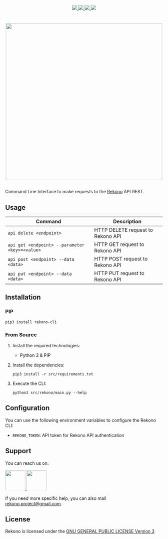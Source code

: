 <p align="center">
  <a href="https://snyk.io/test/github/pablosnt/rekono-cli" alt="SCA">
    <img src="https://badgen.net/snyk/pablosnt/rekono-cli?label=Vulnerabilities&labelColor=black&icon=https://snyk.io/wp-content/uploads/patch-white.svg">
  </a>
  <a href="https://github.com/pablosnt/rekono-cli/actions/workflows/security-secrets.yml" alt="Secrets scanning">
    <img src="https://github.com/pablosnt/rekono-cli/actions/workflows/security-secrets.yml/badge.svg"/>
  </a>
  <a href="https://github.com/pablosnt/rekono-cli/actions/workflows/code-style.yml" alt="Code style">
    <img src="https://github.com/pablosnt/rekono-cli/actions/workflows/code-style.yml/badge.svg"/>
  </a>
  <a href="https://discord.gg/Zyduu5C7M3">
    <img src="https://img.shields.io/badge/Discord-Join-black?style=social&logo=discord"/>
  </a>
</p>

# <p align="center"><img src="https://raw.githubusercontent.com/pablosnt/rekono/main/rekono/frontend/public/static/logo-black.png" width="500"/></p>

Command Line Interface to make requests to the [Rekono](https://github.com/pablosnt/rekono) API REST.


## Usage

|Command|Description|
|-------|-----------|
|`api delete <endpoint>`|HTTP DELETE request to Rekono API|
|`api get <endpoint> --parameter <key>=<value>`|HTTP GET request to Rekono API|
|`api post <endpoint> --data <data>`|HTTP POST request to Rekono API|
|`api put <endpoint> --data <data>`|HTTP PUT request to Rekono API|


## Installation

### PIP

```
pip3 install rekono-cli
```

### From Source

1. Install the required technologies:
    - Python 3 & PIP

2. Install the dependencies:

    ```
    pip3 install -r src/requirements.txt
    ```

3. Execute the CLI:

    ```
    python3 src/rekono/main.py --help
    ```


## Configuration

You can use the following environment variables to configure the Rekono CLI:

- `REKONO_TOKEN`: API token for Rekono API authentication


## Support

You can reach us on:

<p>
  <a href="https://github.com/pablosnt/rekono-cli/issues/new?labels=help+wanted%2C+question&template=support.md" alt="GitHub Issue">
    <img src="https://github.githubassets.com/images/modules/logos_page/GitHub-Mark.png" width="64"/>
  </a>
  <a href="https://discord.gg/Zyduu5C7M3" alt="Discord">
    <img src="https://assets-global.website-files.com/6257adef93867e50d84d30e2/636e0a69f118df70ad7828d4_icon_clyde_blurple_RGB.svg" width="64"/>
  </a>
</p>

If you need more specific help, you can also mail rekono.project@gmail.com.


## License

Rekono is licensed under the [GNU GENERAL PUBLIC LICENSE Version 3](./LICENSE.md)